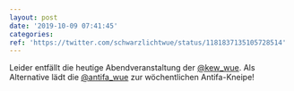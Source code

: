 ```yaml
---
layout: post
date: '2019-10-09 07:41:45'
categories: 
ref: 'https://twitter.com/schwarzlichtwue/status/1181837135105728514'
---
```

Leider entfällt die heutige Abendveranstaltung der [@kew_wue](https://twitter.com/kew_wue). Als Alternative lädt die [@antifa_wue](https://twitter.com/antifa_wue) zur wöchentlichen Antifa-Kneipe!